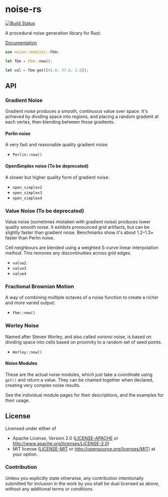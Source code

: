 # noise-rs

[![Build Status](https://travis-ci.org/brendanzab/noise-rs.svg?branch=master)](https://travis-ci.org/brendanzab/noise-rs)

A procedural noise generation library for Rust.

[Documentation](https://docs.rs/noise/)

```rust
use noise::modules::Fbm;

let fbm = Fbm::new();

let val = fbm.get([42.0, 37.0, 2.0]);
```

## API

### Gradient Noise

Gradient noise produces a smooth, continuous value over space. It's achieved by
dividing space into regions, and placing a random gradient at each vertex, then
blending between those gradients.

#### Perlin noise

A very fast and reasonable quality gradient noise:

- `Perlin::new()`

#### OpenSimplex noise (To be deprecated)

A slower but higher quality form of gradient noise:

- `open_simplex2`
- `open_simplex3`
- `open_simplex4`

### Value Noise (To be deprecated)

Value noise (sometimes mistaken with gradient noise) produces lower quality
smooth noise. It exhibits pronounced grid artifacts, but can be slightly faster
than gradient noise. Benchmarks show it's about 1.2–1.3× faster than Perlin noise.

Cell neighbours are blended using a weighted S-curve linear interpolation
method. This removes any discontinuities across grid edges.

- `value2`
- `value3`
- `value4`

### Fractional Brownian Motion

A way of combining multiple octaves of a noise function to create a richer and
more varied output:

- `Fbm::new()`

### Worley Noise

Named after Steven Worley, and also called voronoi noise, is based on dividing
space into cells based on proximity to a random set of seed points.

- `Worley::new()`

#### Noise Modules

These are the actual noise modules, which just take a coordinate using `get()` and return
a value. They can be chained together when declared, creating very complex noise results.

See the individual module pages for their descriptions, and the examples for their usage.

## License

Licensed under either of
 * Apache License, Version 2.0 ([LICENSE-APACHE](LICENSE-APACHE) or http://www.apache.org/licenses/LICENSE-2.0)
 * MIT license ([LICENSE-MIT](LICENSE-MIT) or http://opensource.org/licenses/MIT)
at your option.

### Contribution

Unless you explicitly state otherwise, any contribution intentionally submitted
for inclusion in the work by you shall be dual licensed as above, without any
additional terms or conditions.
